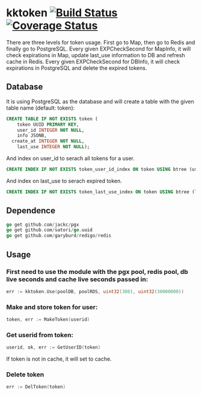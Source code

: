 # kktoken [![Build Status][ci-img]][ci] [![Coverage Status][cov-img]][cov]

There are three levels for token usage. First go to Map, then go to Redis and finally go to PostgreSQL. Every given EXPCheckSecond for MapInfo, it will check expirations in Map, update last_use information to DB and refresh cache in Redis. Every given EXPCheckSecond for DBInfo, it will check expirations in PostgreSQL and delete the expired tokens.

## Database

It is using PostgreSQL as the database and will create a table with the given table name (default: token):

```sql
CREATE TABLE IF NOT EXISTS token (
	token UUID PRIMARY KEY,
	user_id INTEGER NOT NULL,
	info JSONB,
  create_at INTEGER NOT NULL,
	last_use INTEGER NOT NULL);
```

And index on user_id to serach all tokens for a user.

```sql
CREATE INDEX IF NOT EXISTS token_user_id_index ON token USING btree (user_id);
```

And index on last_use to serach expired token.

```sql
CREATE INDEX IF NOT EXISTS token_last_use_index ON token USING btree (last_use);
```

## Dependence

```Go
go get github.com/jackc/pgx
go get github.com/satori/go.uuid
go get github.com/garyburd/redigo/redis
```

## Usage

### First need to use the module with the pgx pool, redis pool, db live seconds and cache live seconds passed in:

```Go
err := kktoken.Use(poolDB, poolRDS, uint32(300), uint32(30000000))
```

### Make and store token for user:

```Go
token, err := MakeToken(userid)
```

### Get userid from token:

```Go
userid, ok, err := GetUserID(token)
```

If token is not in cache, it will set to cache.

### Delete token

```Go
err := DelToken(token)
```

[ci-img]: https://travis-ci.org/drkaka/kktoken.svg?branch=master
[ci]: https://travis-ci.org/drkaka/kktoken
[cov-img]: https://coveralls.io/repos/github/drkaka/kktoken/badge.svg?branch=master
[cov]: https://coveralls.io/github/drkaka/kktoken?branch=master